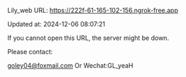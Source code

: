Lily_web URL: https://222f-61-165-102-156.ngrok-free.app

Updated at: 2024-12-06 08:07:21

If you cannot open this URL, the server might be down.

Please contact: 

goley04@foxmail.com Or Wechat:GL_yeaH